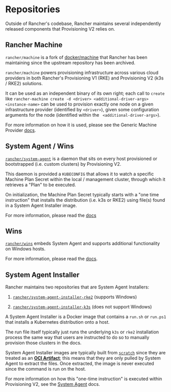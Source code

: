 # Repositories

Outside of Rancher's codebase, Rancher maintains several independently released components that Provisioning V2 relies on.

## Rancher Machine

`rancher/machine` is a fork of [docker/machine](https://github.com/docker/machine) that Rancher has been maintaining since the upstream repository has been archived.

`rancher/machine` powers provisioning infrastructure across various cloud providers in both Rancher's Provisioning V1 (RKE) and Provisioning V2 (k3s / RKE2) solutions.

It can be used as an independent binary of its own right; each call to `create` like `rancher-machine create -d <driver> <additional-driver-args> <instance-name>` can be used to provision exactly one node on a given infrastructure provider (identified by `<driver>`), given some configuration arguments for the node (identified within the ` <additional-driver-args>`).

For more information on how it is used, please see the Generic Machine Provider [docs](./generic_machine_provider.md).

## System Agent / Wins

[`rancher/system-agent`](https://github.com/rancher/system-agent) is a daemon that sits on every host provisioned or bootstrapped (i.e. custom clusters) by Provisioning V2.

This daemon is provided a `KUBECONFIG` that allows it to watch a specific Machine Plan Secret within the local / management cluster, through which it retrieves a "Plan" to be executed. 

On initialization, the Machine Plan Secret typically starts with a "one time instruction" that installs the distribution (i.e. k3s or RKE2) using file(s) found in a System Agent Installer image.

For more information, please read the [docs](./system_agent.md)

## Wins

[`rancher/wins`](https://github.com/rancher/wins) embeds System Agent and supports additional functionality on Windows hosts.

For more information, please read the [docs](./wins.md).

## System Agent Installer

Rancher maintains two repositories that are System Agent Installers:

1. [`rancher/system-agent-installer-rke2`](https://github.com/rancher/system-agent-installer-rke2) (supports Windows)

2. [`rancher/system-agent-installer-k3s`](https://github.com/rancher/system-agent-installer-k3s) (does not support Windows)

A System Agent Installer is a Docker image that contains a `run.sh` or `run.ps1` that installs a Kubernetes distribution onto a host.

The run file itself typically just runs the underlying `k3s` or `rke2` installation process the same way that users are instructed to do so to manually provision those clusters in the docs.

System Agent Installer images are typically built from [`scratch`](https://hub.docker.com/_/scratch) since they are treated as an [**OCI Artifact**](https://edu.chainguard.dev/open-source/oci/what-are-oci-artifacts/); this means that they are only pulled by System Agent to extract the files. Once extracted, the image is never executed since the command is run on the host.

For more information on how this "one-time instruction" is executed within Provisioning V2, see the [System Agent](./system_agent.md) docs.

